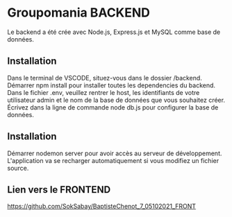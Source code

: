 # Groupomania BACKEND
Le backend a été crée avec Node.js, Express.js et MySQL comme base de données.

## Installation
Dans le terminal de VSCODE, situez-vous dans le dossier /backend.
Démarrer npm install pour installer toutes les dependencies du backend.
Dans le fichier .env, veuillez rentrer le host, les identifiants de votre utilisateur admin et le nom de la base de données que vous souhaitez créer.
Écrivez dans la ligne de commande node db.js pour configurer la base de données.

## Installation
Démarrer nodemon server pour avoir accès au serveur de développement. L'application va se recharger automatiquement si vous modifiez un fichier source.

## Lien vers le FRONTEND
https://github.com/SokSabay/BaptisteChenot_7_05102021_FRONT
